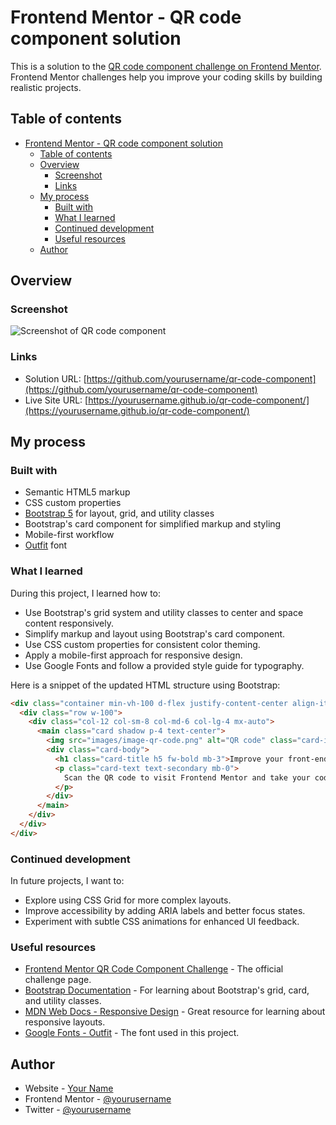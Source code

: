 # Frontend Mentor - QR code component solution

This is a solution to the [QR code component challenge on Frontend Mentor](https://www.frontendmentor.io/challenges/qr-code-component-iux_sIO_H). Frontend Mentor challenges help you improve your coding skills by building realistic projects.

## Table of contents

- [Frontend Mentor - QR code component solution](#frontend-mentor---qr-code-component-solution)
  - [Table of contents](#table-of-contents)
  - [Overview](#overview)
    - [Screenshot](#screenshot)
    - [Links](#links)
  - [My process](#my-process)
    - [Built with](#built-with)
    - [What I learned](#what-i-learned)
    - [Continued development](#continued-development)
    - [Useful resources](#useful-resources)
  - [Author](#author)

## Overview

### Screenshot

![Screenshot of QR code component](./screenshot.jpg)

### Links

- Solution URL: [https://github.com/yourusername/qr-code-component](https://github.com/yourusername/qr-code-component)
- Live Site URL: [https://yourusername.github.io/qr-code-component/](https://yourusername.github.io/qr-code-component/)

## My process

### Built with

- Semantic HTML5 markup
- CSS custom properties
- [Bootstrap 5](https://getbootstrap.com/) for layout, grid, and utility classes
- Bootstrap's card component for simplified markup and styling
- Mobile-first workflow
- [Outfit](https://fonts.google.com/specimen/Outfit) font

### What I learned

During this project, I learned how to:
- Use Bootstrap's grid system and utility classes to center and space content responsively.
- Simplify markup and layout using Bootstrap's card component.
- Use CSS custom properties for consistent color theming.
- Apply a mobile-first approach for responsive design.
- Use Google Fonts and follow a provided style guide for typography.

Here is a snippet of the updated HTML structure using Bootstrap:

```html
<div class="container min-vh-100 d-flex justify-content-center align-items-center">
  <div class="row w-100">
    <div class="col-12 col-sm-8 col-md-6 col-lg-4 mx-auto">
      <main class="card shadow p-4 text-center">
        <img src="images/image-qr-code.png" alt="QR code" class="card-img-top rounded mb-3" />
        <div class="card-body">
          <h1 class="card-title h5 fw-bold mb-3">Improve your front-end skills by building projects</h1>
          <p class="card-text text-secondary mb-0">
            Scan the QR code to visit Frontend Mentor and take your coding skills to the next level
          </p>
        </div>
      </main>
    </div>
  </div>
</div>
```

### Continued development

In future projects, I want to:
- Explore using CSS Grid for more complex layouts.
- Improve accessibility by adding ARIA labels and better focus states.
- Experiment with subtle CSS animations for enhanced UI feedback.

### Useful resources

- [Frontend Mentor QR Code Component Challenge](https://www.frontendmentor.io/challenges/qr-code-component-iux_sIO_H) - The official challenge page.
- [Bootstrap Documentation](https://getbootstrap.com/docs/5.3/getting-started/introduction/) - For learning about Bootstrap's grid, card, and utility classes.
- [MDN Web Docs - Responsive Design](https://developer.mozilla.org/en-US/docs/Learn/CSS/CSS_layout/Responsive_Design) - Great resource for learning about responsive layouts.
- [Google Fonts - Outfit](https://fonts.google.com/specimen/Outfit) - The font used in this project.

## Author

- Website - [Your Name](https://www.your-site.com)
- Frontend Mentor - [@yourusername](https://www.frontendmentor.io/profile/yourusername)
- Twitter - [@yourusername](https://www.twitter.com/yourusername)
